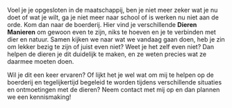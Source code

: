 Voel je je opgesloten in de maatschappij, ben je niet meer zeker wat je nu doet of wat je wilt, ga je niet meer naar school of is werken nu niet aan de orde. Kom dan naar de boerderij. Hier vind je verschillende **Dieren Manieren** om gewoon even te zijn, niks te hoeven en je te verbinden met dier en natuur. Samen kijken we naar wat we vandaag gaan doen, heb je zin om lekker bezig te zijn of juist even niet? Weet je het zelf even niet? Dan helpen de dieren je dit duidelijk te maken, en ze weten precies wat ze daarmee moeten doen.

Wil je dit een keer ervaren? Of lijkt het je wel wat om mij te helpen op de boerderij en tegelijkertijd begeleid te worden tijdens verschillende situaties en ontmoetingen met de dieren? Neem contact met mij op en dan plannen we een kennismaking!
